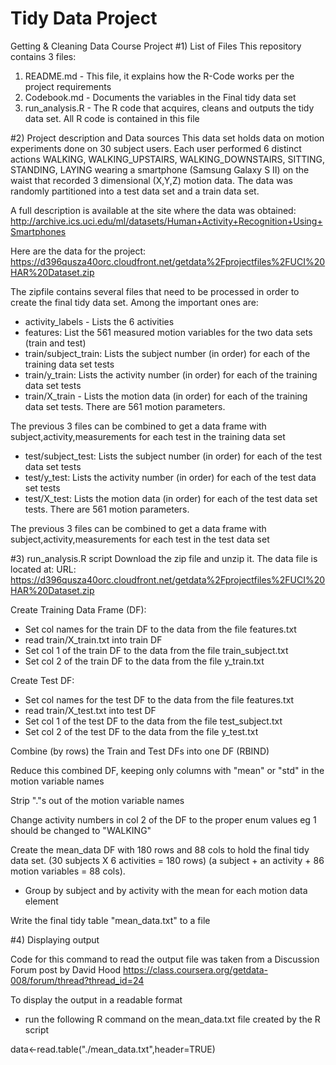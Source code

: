 # Tidy Data Project
Getting &amp; Cleaning Data Course Project
#1) List of Files
 This repository contains 3 files:  
  1) README.md      - This file, it explains how the R-Code works per the project requirements  
  2) Codebook.md    - Documents the variables in the Final tidy data set  
  3) run_analysis.R - The R code that acquires, cleans and outputs the tidy data set.  All R code is
 contained in this file  
 
#2) Project description and Data sources
 This data set holds data on motion experiments done on 30 subject users.  Each user performed 6 distinct
 actions WALKING, WALKING_UPSTAIRS, WALKING_DOWNSTAIRS, SITTING, STANDING, LAYING
 wearing a smartphone (Samsung Galaxy S II) on the waist that recorded 3 dimensional (X,Y,Z)
  motion data.  The data was randomly partitioned into a test data set and a train data set.
  
  A full description is available at the site where the data was obtained: 
    http://archive.ics.uci.edu/ml/datasets/Human+Activity+Recognition+Using+Smartphones 

  Here are the data for the project: 
    https://d396qusza40orc.cloudfront.net/getdata%2Fprojectfiles%2FUCI%20HAR%20Dataset.zip 
    
 The zipfile contains several files that need to be processed in order to create the final
 tidy data set.  Among the important ones are:  
 
 - activity_labels - Lists the 6 activities  
 - features: List the 561 measured motion variables for the two data sets (train and test)  
 - train/subject_train: Lists the subject number (in order) for each of the training data set tests  
 - train/y_train: Lists the activity number (in order) for each of the training data set tests  
 - train/X_train - Lists the motion data (in order) for each of the training data set tests.  There are 561
 motion parameters.  
 
 The previous 3 files can be combined to get a data frame with 
  subject,activity,measurements for each test in the training data set

 - test/subject_test: Lists the subject number (in order) for each of the test data set tests  
 - test/y_test: Lists the activity number (in order) for each of the test data set tests  
 - test/X_test: Lists the motion data (in order) for each of the test data set tests.  There are 561
 motion parameters.  
  
 The previous 3 files can be combined to get a data frame with 
  subject,activity,measurements for each test in the test data set


 #3) run_analysis.R script
  Download the zip file and unzip it.  The data file is located at:
    URL: https://d396qusza40orc.cloudfront.net/getdata%2Fprojectfiles%2FUCI%20HAR%20Dataset.zip 
 
  Create Training Data Frame (DF):
 - Set col names for the train DF to the data from the file features.txt
 - read train/X_train.txt into train DF
 - Set col 1 of the train DF to the data from the file train_subject.txt
 - Set col 2 of the train DF to the data from the file y_train.txt
 	     
  Create Test DF:
 - Set col names for the test DF to the data from the file features.txt
 - read train/X_test.txt into test DF
 - Set col 1 of the test DF to the data from the file test_subject.txt
 - Set col 2 of the test DF to the data from the file y_test.txt
 
  Combine (by rows) the Train and Test DFs into one DF  (RBIND)
  
  Reduce this combined DF, keeping only columns with "mean" or "std" in the motion variable names
  
  Strip "."s out of the motion variable names
  
  Change activity numbers in col 2 of the DF to the proper enum values eg 1 should be changed to "WALKING"
 
 
 Create the mean_data DF with 180 rows and 88 cols to hold the final tidy data set.
 				 (30 subjects X 6 activities = 180 rows)
 				 (a subject + an activity + 86 motion variables = 88 cols).  
 - Group by subject and by activity with the mean for each motion data element

 Write the final tidy table "mean_data.txt" to a file
 
 #4) Displaying output
 
Code for this command to read the output file was taken from a Discussion Forum post by David Hood
 https://class.coursera.org/getdata-008/forum/thread?thread_id=24
 
  To display the output in a readable format
 - run the following R command on the mean_data.txt file created by the R script  

 data<-read.table("./mean_data.txt",header=TRUE)


